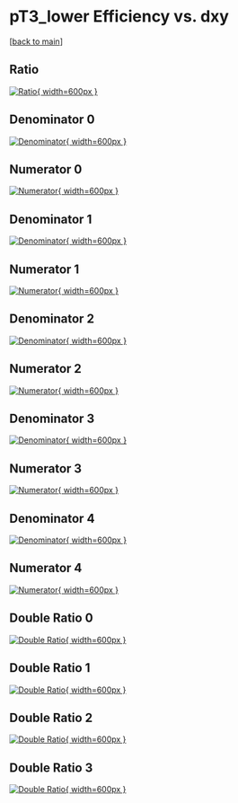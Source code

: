 # pT3_lower Efficiency vs. dxy

[[back to main](./)]



## Ratio

[![Ratio](../mtv/var/pT3_lower_xtr_13_1_eff_dxy.png){ width=600px }](../mtv/var/pT3_lower_xtr_13_1_eff_dxy.pdf)

## Denominator 0

[![Denominator](../mtv/den/pT3_lower_xtr_13_1_eff_dxy_den0.png){ width=600px }](../mtv/den/pT3_lower_xtr_13_1_eff_dxy_den0.pdf)

## Numerator 0

[![Numerator](../mtv/num/pT3_lower_xtr_13_1_eff_dxy_num0.png){ width=600px }](../mtv/num/pT3_lower_xtr_13_1_eff_dxy_num0.pdf)

## Denominator 1

[![Denominator](../mtv/den/pT3_lower_xtr_13_1_eff_dxy_den1.png){ width=600px }](../mtv/den/pT3_lower_xtr_13_1_eff_dxy_den1.pdf)

## Numerator 1

[![Numerator](../mtv/num/pT3_lower_xtr_13_1_eff_dxy_num1.png){ width=600px }](../mtv/num/pT3_lower_xtr_13_1_eff_dxy_num1.pdf)

## Denominator 2

[![Denominator](../mtv/den/pT3_lower_xtr_13_1_eff_dxy_den2.png){ width=600px }](../mtv/den/pT3_lower_xtr_13_1_eff_dxy_den2.pdf)

## Numerator 2

[![Numerator](../mtv/num/pT3_lower_xtr_13_1_eff_dxy_num2.png){ width=600px }](../mtv/num/pT3_lower_xtr_13_1_eff_dxy_num2.pdf)

## Denominator 3

[![Denominator](../mtv/den/pT3_lower_xtr_13_1_eff_dxy_den3.png){ width=600px }](../mtv/den/pT3_lower_xtr_13_1_eff_dxy_den3.pdf)

## Numerator 3

[![Numerator](../mtv/num/pT3_lower_xtr_13_1_eff_dxy_num3.png){ width=600px }](../mtv/num/pT3_lower_xtr_13_1_eff_dxy_num3.pdf)

## Denominator 4

[![Denominator](../mtv/den/pT3_lower_xtr_13_1_eff_dxy_den4.png){ width=600px }](../mtv/den/pT3_lower_xtr_13_1_eff_dxy_den4.pdf)

## Numerator 4

[![Numerator](../mtv/num/pT3_lower_xtr_13_1_eff_dxy_num4.png){ width=600px }](../mtv/num/pT3_lower_xtr_13_1_eff_dxy_num4.pdf)

## Double Ratio 0

[![Double Ratio](../mtv/ratio/pT3_lower_xtr_13_1_eff_dxy_ratio0.png){ width=600px }](../mtv/ratio/pT3_lower_xtr_13_1_eff_dxy_ratio0.pdf)

## Double Ratio 1

[![Double Ratio](../mtv/ratio/pT3_lower_xtr_13_1_eff_dxy_ratio1.png){ width=600px }](../mtv/ratio/pT3_lower_xtr_13_1_eff_dxy_ratio1.pdf)

## Double Ratio 2

[![Double Ratio](../mtv/ratio/pT3_lower_xtr_13_1_eff_dxy_ratio2.png){ width=600px }](../mtv/ratio/pT3_lower_xtr_13_1_eff_dxy_ratio2.pdf)

## Double Ratio 3

[![Double Ratio](../mtv/ratio/pT3_lower_xtr_13_1_eff_dxy_ratio3.png){ width=600px }](../mtv/ratio/pT3_lower_xtr_13_1_eff_dxy_ratio3.pdf)

